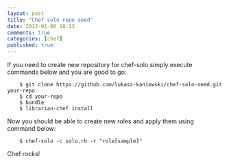 ```yaml
---
layout: post
title: "Chef solo repo seed"
date: 2013-01-06 18:13
comments: true
categories: [chef]
published: true
---
```


If you need to create new repository for chef-solo simply execute commands below and you are good to go:

        $ git clone https://github.com/lukasz-kaniowski/chef-solo-seed.git your-repo
        $ cd your-repo
        $ bundle
        $ librarian-chef install

Now you should be able to create new roles and apply them using command below:

        $ chef-solo -c solo.rb -r "role[sample]"

Chef rocks!